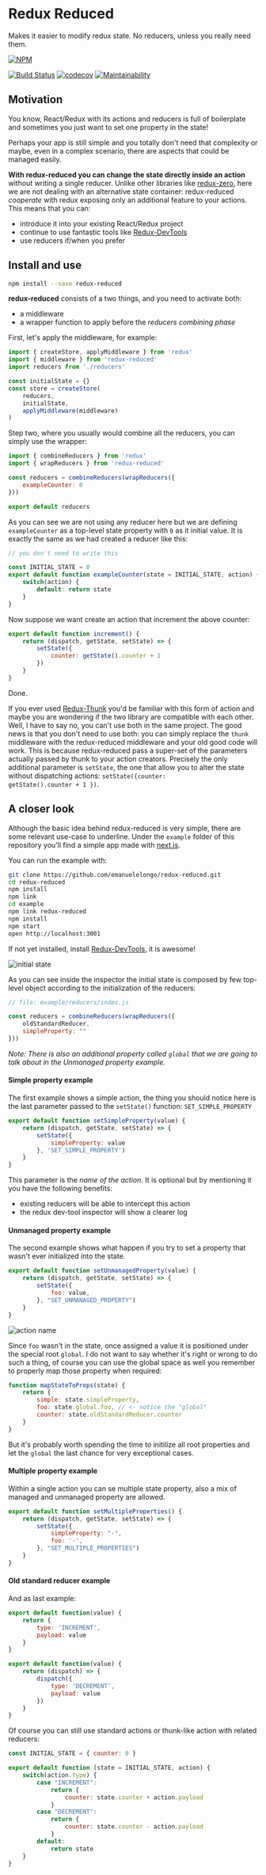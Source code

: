 # Redux Reduced
Makes it easier to modify redux state. No reducers, unless you really need them.

[![NPM](https://nodei.co/npm/redux-reduced.png)](https://npmjs.org/package/redux-reduced)

[![Build Status](https://travis-ci.org/emanuelelongo/redux-reduced.svg?branch=master)](https://travis-ci.org/emanuelelongo/redux-reduced)
[![codecov](https://codecov.io/gh/emanuelelongo/redux-reduced/branch/master/graph/badge.svg)](https://codecov.io/gh/emanuelelongo/redux-reduced)
[![Maintainability](https://api.codeclimate.com/v1/badges/9038ed295a7ece88b482/maintainability)](https://codeclimate.com/github/emanuelelongo/redux-reduced/maintainability)

## Motivation
You know, React/Redux with its actions and reducers is full of boilerplate and sometimes you just want to set one property in the state!

Perhaps your app is still simple and you totally don't need that complexity or maybe, even in a complex scenario, there are aspects that could be managed easily.

**With redux-reduced you can change the state directly inside an action** without writing a single reducer. Unlike other libraries like [redux-zero](https://github.com/concretesolutions/redux-zero), here we are not dealing with an alternative state container: redux-reduced _cooperate_ with redux exposing only an additional feature to your actions. This means that you can:
-  introduce it into your existing React/Redux project
- continue to use fantastic tools like [Redux-DevTools](https://chrome.google.com/webstore/detail/redux-devtools/lmhkpmbekcpmknklioeibfkpmmfibljd)
- use reducers if/when you prefer


## Install and use
``` sh
npm install --save redux-reduced
```

**redux-reduced** consists of a two things, and you need to activate both:
 - a middleware
 - a wrapper function to apply before  the _reducers combining phase_


First, let's apply the middleware, for example:

``` javascript
import { createStore, applyMiddleware } from 'redux'
import { middleware } from 'redux-reduced'
import reducers from './reducers'

const initialState = {}
const store = createStore(
    reducers, 
    initialState, 
    applyMiddleware(middleware)
)
```

Step two, where you usually would combine all the reducers, you can simply use the wrapper:

``` javascript
import { combineReducers } from 'redux'
import { wrapReducers } from 'redux-reduced'

const reducers = combineReducers(wrapReducers({
    exampleCounter: 0
}))

export default reducers
```

As you can see we are not using any reducer here but we are defining <code>exampleCounter</code> as a top-level state property with <code>0</code> as it initial value. It is exactly the same as we had created a reducer like this:

``` javascript
// you don't need to write this

const INITIAL_STATE = 0
export default function exampleCounter(state = INITIAL_STATE, action) {
    switch(action) {
        default: return state
    }
}
```

Now suppose we want create an action that increment the above counter:

``` javascript
export default function increment() {
    return (dispatch, getState, setState) => {
        setState({
            counter: getState().counter + 1
        })
    }
}
```
Done.

If you ever used [Redux-Thunk](https://github.com/gaearon/redux-thunk) you'd be familiar with this form of action and maybe you are wondering if the two library are compatible with each other. Well, I have to say no, you can't use both in the same project. The good news is that you don't need to use both: you can simply replace the <code>thunk</code> middleware with the redux-reduced middleware and your old good code will work. This is because redux-reduced pass a super-set of the parameters actually passed by thunk to your action creators.
Precisely the only additional parameter is <code>setState</code>, the one that allow you to alter the state without dispatching actions: <code>setState({counter: getState().counter + 1 })</code>.

## A closer look
Although the basic idea behind redux-reduced is very simple, there are some relevant use-case to underline. Under the <code>example</code> folder of this repository you'll find a simple app made with [next.js](https://github.com/zeit/next.js/).

You can run the example with:

``` sh
git clone https://github.com/emanuelelongo/redux-reduced.git
cd redux-reduced
npm install
npm link
cd example
npm link redux-reduced
npm install
npm start
open http://localhost:3001
```

If not yet installed, install [Redux-DevTools](https://chrome.google.com/webstore/detail/redux-devtools/lmhkpmbekcpmknklioeibfkpmmfibljd), it is awesome!

![initial state](screenshots/image_1.png)

As you can see inside the inspector the initial state is composed by few top-level object according to the initialization of the reducers:

``` javascript
// file: example/reducers/index.js

const reducers = combineReducers(wrapReducers({
    oldStandardReducer,
    simpleProperty: ""
}))
```
_Note: There is also an additional property called <code>global</code> that we are going to talk about in the Unmanaged property example._


#### Simple property example
The first example shows a simple action, the thing you should notice here is the last parameter passed to the <code>setState()</code> function: <code>SET_SIMPLE_PROPERTY</code>

``` javascript
export default function setSimpleProperty(value) {
    return (dispatch, getState, setState) => {
        setState({
            simpleProperty: value
        }, 'SET_SIMPLE_PROPERTY')
    }
}
```

This parameter is the _name of the action_. It is optional but by mentioning it you have the following benefits:

- existing reducers will be able to intercept this action
- the redux dev-tool inspector will show a clearer log


#### Unmanaged property example
The second example shows what happen if you try to set a property that wasn't ever initialized into the state.

``` javascript
export default function setUnmanagedProperty(value) {
    return (dispatch, getState, setState) => {
        setState({
            foo: value,
        }, "SET_UNMANAGED_PROPERTY")
    }
}
```

![action name](screenshots/image_2.png)

Since <code>foo</code> wasn't in the state, once assigned a value it is positioned under the special root <code>global</code>.
I do not want to say whether it's right or wrong to do such a thing, of course you can use the global space as well you remember to properly map those property when required:

``` javascript 
function mapStateToProps(state) {
    return {
        simple: state.simpleProperty,
        foo: state.global.foo, // <- notice the "global"
        counter: state.oldStandardReducer.counter
    }
}
```
But it's probably worth spending the time to initilize all root properties and let the <code>global</code> the last chance for very exceptional cases.

#### Multiple property example
Within a single action you can se multiple state property, also a mix of managed and unmanaged property are allowed.

``` javascript
export default function setMultipleProperties() {
    return (dispatch, getState, setState) => {
        setState({
            simpleProperty: "-",
            foo: '-',
        }, "SET_MULTIPLE_PROPERTIES")
    }
}
```

#### Old standard reducer example
And as last example: 
``` javascript
export default function(value) {
    return {
        type: 'INCREMENT',
        payload: value
    }
}
```
``` javascript
export default function(value) {
    return (dispatch) => {
        dispatch({
            type: 'DECREMENT',
            payload: value
        })
    }
}
```

Of course you can still use standard actions or thunk-like action with related reducers:

``` javascript
const INITIAL_STATE = { counter: 0 }

export default function (state = INITIAL_STATE, action) {
    switch(action.type) {
        case "INCREMENT": 
            return {
                counter: state.counter + action.payload
            }
        case "DECREMENT": 
            return {
                counter: state.counter - action.payload
            } 
        default: 
            return state
    }
}
```
